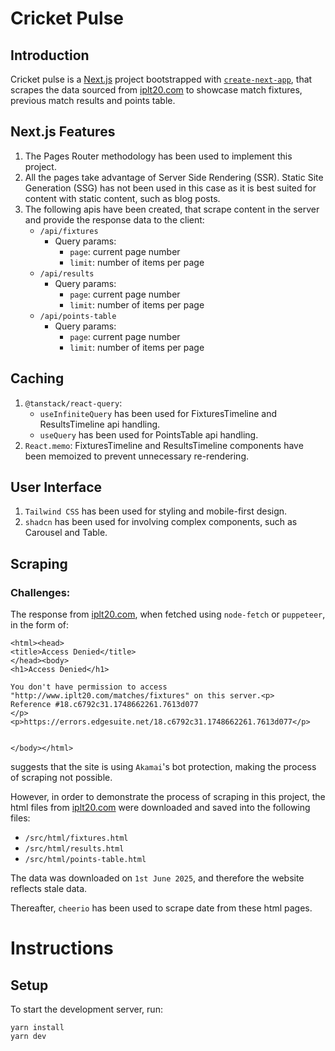 # Cricket Pulse

## Introduction
Cricket pulse is a [Next.js](https://nextjs.org) project bootstrapped with [`create-next-app`](https://nextjs.org/docs/pages/api-reference/create-next-app), that scrapes the data sourced from [iplt20.com](iplt20.com) to showcase match fixtures, previous match results and points table.

## Next.js Features

1. The Pages Router methodology has been used to implement this project.
2. All the pages take advantage of Server Side Rendering (SSR). Static Site Generation (SSG) has not been used in this case as it is best suited for content with static content, such as blog posts.
3. The following apis have been created, that scrape content in the server and provide the response data to the client:
    - `/api/fixtures`
      - Query params:
        - `page`: current page number
        - `limit`: number of items per page
    - `/api/results`
      - Query params:
        - `page`: current page number
        - `limit`: number of items per page
    - `/api/points-table`
      - Query params:
        - `page`: current page number
        - `limit`: number of items per page

## Caching

1. `@tanstack/react-query`:
    - `useInfiniteQuery` has been used for FixturesTimeline and ResultsTimeline api handling.
    - `useQuery` has been used for PointsTable api handling.
2. `React.memo`: FixturesTimeline and ResultsTimeline components have been memoized to prevent unnecessary re-rendering.

## User Interface
1. `Tailwind CSS` has been used for styling and mobile-first design.
2. `shadcn` has been used for involving complex components, such as Carousel and Table.

## Scraping

### Challenges:
The response from [iplt20.com](iplt20.com), when fetched using `node-fetch` or `puppeteer`, in the form of:

```
<html><head>
<title>Access Denied</title>
</head><body>
<h1>Access Denied</h1>
 
You don't have permission to access "http://www.iplt20.com/matches/fixtures" on this server.<p>
Reference #18.c6792c31.1748662261.7613d077
</p><p>https://errors.edgesuite.net/18.c6792c31.1748662261.7613d077</p>


</body></html>
```

suggests that the site is using `Akamai`'s bot protection, making the process of scraping not possible.

However, in order to demonstrate the process of scraping in this project, the html files from [iplt20.com](iplt20.com) were downloaded and saved into the following files:
  - `/src/html/fixtures.html`
  - `/src/html/results.html`
  - `/src/html/points-table.html`

The data was downloaded on `1st June 2025`, and therefore the website reflects stale data.

Thereafter, `cheerio` has been used to scrape date from these html pages.

# Instructions

## Setup

To start the development server, run:

```
yarn install
yarn dev
```

